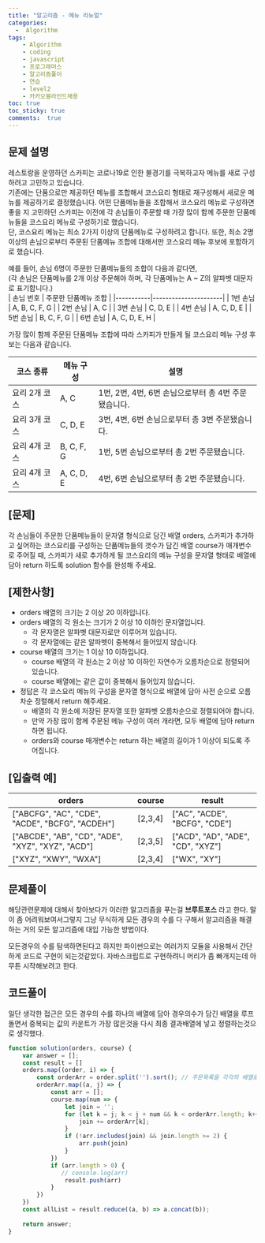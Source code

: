 ```yaml
---
title: "알고리즘 - 메뉴 리뉴얼"
categories: 
  -  Algorithm
tags: 
    - Algorithm
    - coding
    - javascript
    - 프로그래머스
    - 알고리즘풀이
    - 연습
    - level2
    - 카카오블라인드채용
toc: true
toc_sticky: true
comments:  true
---
```


## 문제 설명
레스토랑을 운영하던 스카피는 코로나19로 인한 불경기를 극복하고자 메뉴를 새로 구성하려고 고민하고 있습니다.  
기존에는 단품으로만 제공하던 메뉴를 조합해서 코스요리 형태로 재구성해서 새로운 메뉴를 제공하기로 결정했습니다. 어떤 단품메뉴들을 조합해서 코스요리 메뉴로 구성하면 좋을 지 고민하던 스카피는 이전에 각 손님들이 주문할 때 가장 많이 함께 주문한 단품메뉴들을 코스요리 메뉴로 구성하기로 했습니다.  
단, 코스요리 메뉴는 최소 2가지 이상의 단품메뉴로 구성하려고 합니다. 또한, 최소 2명 이상의 손님으로부터 주문된 단품메뉴 조합에 대해서만 코스요리 메뉴 후보에 포함하기로 했습니다.  
  

예를 들어, 손님 6명이 주문한 단품메뉴들의 조합이 다음과 같다면,  
(각 손님은 단품메뉴를 2개 이상 주문해야 하며, 각 단품메뉴는 A ~ Z의 알파벳 대문자로 표기합니다.)  
| 손님 번호 | 주문한 단품메뉴 조합 |
|-----------|----------------------|
| 1번 손님  | A, B, C, F, G        |
| 2번 손님  | A, C                 |
| 3번 손님  | C, D, E              |
| 4번 손님  | A, C, D, E           |
| 5번 손님  | B, C, F, G           |
| 6번 손님  | A, C, D, E, H        |

  
가장 많이 함께 주문된 단품메뉴 조합에 따라 스카피가 만들게 될 코스요리 메뉴 구성 후보는 다음과 같습니다.  

| 코스 종류     | 메뉴 구성  | 설명                                                 |
|---------------|------------|------------------------------------------------------|
| 요리 2개 코스 | A, C       | 1번, 2번, 4번, 6번 손님으로부터 총 4번 주문됐습니다. |
| 요리 3개 코스 | C, D, E    | 3번, 4번, 6번 손님으로부터 총 3번 주문됐습니다.      |
| 요리 4개 코스 | B, C, F, G | 1번, 5번 손님으로부터 총 2번 주문됐습니다.           |
| 요리 4개 코스 | A, C, D, E | 4번, 6번 손님으로부터 총 2번 주문됐습니다.           | 
  

## [문제]
각 손님들이 주문한 단품메뉴들이 문자열 형식으로 담긴 배열 orders, 스카피가 추가하고 싶어하는 코스요리를 구성하는 단품메뉴들의 갯수가 담긴 배열 course가 매개변수로 주어질 때, 스카피가 새로 추가하게 될 코스요리의 메뉴 구성을 문자열 형태로 배열에 담아 return 하도록 solution 함수를 완성해 주세요.
  
## [제한사항]  
- orders 배열의 크기는 2 이상 20 이하입니다.  
- orders 배열의 각 원소는 크기가 2 이상 10 이하인 문자열입니다.  
    - 각 문자열은 알파벳 대문자로만 이루어져 있습니다.  
    - 각 문자열에는 같은 알파벳이 중복해서 들어있지 않습니다.  
- course 배열의 크기는 1 이상 10 이하입니다.  
    - course 배열의 각 원소는 2 이상 10 이하인 자연수가 오름차순으로 정렬되어 있습니다.  
    - course 배열에는 같은 값이 중복해서 들어있지 않습니다.  
- 정답은 각 코스요리 메뉴의 구성을 문자열 형식으로 배열에 담아 사전 순으로 오름차순 정렬해서 return 해주세요.  
    - 배열의 각 원소에 저장된 문자열 또한 알파벳 오름차순으로 정렬되어야 합니다.  
    - 만약 가장 많이 함께 주문된 메뉴 구성이 여러 개라면, 모두 배열에 담아 return 하면 됩니다.  
    - orders와 course 매개변수는 return 하는 배열의 길이가 1 이상이 되도록 주어집니다.  

##  [입출력 예]
| orders                                            | course  | result                            |
|---------------------------------------------------|---------|-----------------------------------|
| ["ABCFG", "AC", "CDE", "ACDE", "BCFG", "ACDEH"]   | [2,3,4] | ["AC", "ACDE", "BCFG", "CDE"]     |
| ["ABCDE", "AB", "CD", "ADE", "XYZ", "XYZ", "ACD"] | [2,3,5] | ["ACD", "AD", "ADE", "CD", "XYZ"] |
| ["XYZ", "XWY", "WXA"]                             | [2,3,4] | ["WX", "XY"]                      |

## 문제풀이
해당관련문제에 대해서 찾아보다가 이러한 알고리즘을 푸는걸 **브루트포스** 라고 한다. 말이 좀 어려워보여서그렇지 그냥 무식하게 모든 경우의 수를 다 구해서 알고리즘을 해결하는 거의 모든 알고리즘에 대입 가능한 방법이다.
  
모든경우의 수를 탐색하면된다고 하지만 파이썬으로는 여러가지 모듈을 사용해서 간단하게 코드로 구현이 되는것같았다. 자바스크립트로 구현하려니 머리가 좀 빠개지는데 아무튼 시작해보려고 한다.

## 코드풀이
일단 생각한 접근은 모든 경우의 수를 하나의 배열에 담아 경우의수가 담긴 배열을 루프돌면서 중복되는 값의 카운트가 가장 많은것을 다시 최종 결과배열에 넣고 정렬하는것으로 생각했다.

```javascript
function solution(orders, course) {
    var answer = [];
    const result = []
    orders.map((order, i) => {
        const orderArr = order.split('').sort(); // 주문목록을 각각의 배열로 나누고 정렬한다.
        orderArr.map((a, j) => {
            const arr = [];
            course.map(num => {
                let join = '';
                for (let k = j; k < j + num && k < orderArr.length; k++) {
                    join += orderArr[k];
                }
                if (!arr.includes(join) && join.length >= 2) {
                    arr.push(join)
                }
            })  
            if (arr.length > 0) {
               // console.log(arr)
                result.push(arr)
            }
        })
    })
    const allList = result.reduce((a, b) => a.concat(b));
   
    return answer;
}
```
